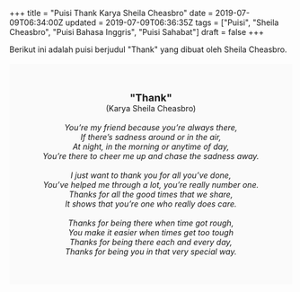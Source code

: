 +++
title = "Puisi Thank Karya Sheila Cheasbro"
date = 2019-07-09T06:34:00Z
updated = 2019-07-09T06:36:35Z
tags = ["Puisi", "Sheila Cheasbro", "Puisi Bahasa Inggris", "Puisi Sahabat"]
draft = false
+++

<div dir="ltr" style="text-align: left;" trbidi="on"><div dir="ltr" style="text-align: left;" trbidi="on"><div style="text-align: justify;">Berikut ini adalah puisi berjudul "Thank" yang dibuat oleh Sheila Cheasbro. </div><br /><div style="background: #FAFAFA; font-size: 14px; height: auto; margin: 0 auto; padding: 50px; text-align: center; width: auto;"><span style="font-size: 18px;"><b>"Thank"</b></span><br />(Karya Sheila Cheasbro) <br /><br /><i>You’re my friend because you’re always there,<br />If there’s sadness around or in the air,<br />At night, in the morning or anytime of day,<br />You’re there to cheer me up and chase the sadness away.<br /><br />I just want to thank you for all you’ve done,<br />You’ve helped me through a lot, you’re really number one.<br />Thanks for all the good times that we share,<br />It shows that you’re one who really does care.<br /><br />Thanks for being there when time got rough,<br />You make it easier when times get too tough<br />Thanks for being there each and every day,<br />Thanks for being you in that very special way.</i></div></div></div>
